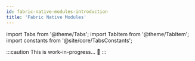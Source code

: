 ```yaml
---
id: fabric-native-modules-introduction
title: 'Fabric Native Modules'
---
```


import Tabs from '@theme/Tabs'; import TabItem from '@theme/TabItem'; import constants from '@site/core/TabsConstants';

:::caution
This is work-in-progress... 👷
:::
